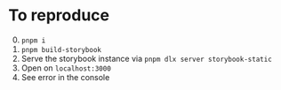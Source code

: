 # To reproduce

0. `pnpm i`
1. `pnpm build-storybook`
2. Serve the storybook instance via `pnpm dlx server storybook-static`
3. Open on `localhost:3000`
4. See error in the console